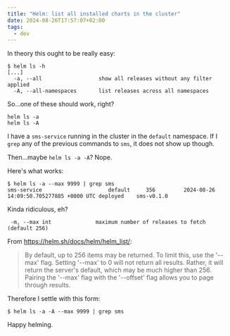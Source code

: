 ```yaml
---
title: "Helm: list all installed charts in the cluster"
date: 2024-08-26T17:57:07+02:00
tags:
  - dev
---
```


In theory this ought to be really easy:

```
$ helm ls -h
[...]
  -a, --all                  show all releases without any filter applied
  -A, --all-namespaces       list releases across all namespaces
```


So...one of these should work, right?

```
helm ls -a
helm ls -A
```

I have a `sms-service` running in the cluster in the `default` namespace. If I
`grep` any of the previous commands to `sms`, it does not show up though.

Then...maybe `helm ls -a -A`? Nope.

Here's what works:

```
$ helm ls -a --max 9999 | grep sms
sms-service                  	default  	356     	2024-08-26 14:09:50.705277885 +0000 UTC	deployed	sms-v0.1.0
```

Kinda ridiculous, eh?

```
 -m, --max int              maximum number of releases to fetch (default 256)
```

From https://helm.sh/docs/helm/helm_list/:

> By default, up to 256 items may be returned. To limit this, use the '--max'
> flag. Setting '--max' to 0 will not return all results. Rather, it will return
> the server's default, which may be much higher than 256. Pairing the '--max'
> flag with the '--offset' flag allows you to page through results.

Therefore I settle with this form:

```
$ helm ls -a -A --max 9999 | grep sms
```

Happy helming.
